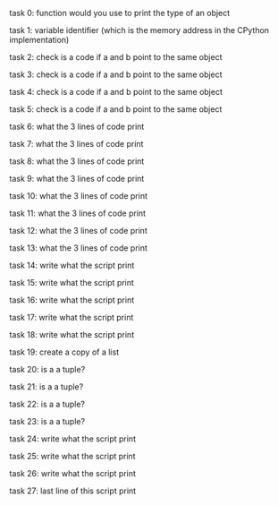 task 0:  function would you use to print the type of an object

task 1: variable identifier (which is the memory address in the CPython implementation)

task 2: check is a code if a and b point to the same object

task 3: check is a code if a and b point to the same object

task 4: check is a code if a and b point to the same object

task 5: check is a code if a and b point to the same object

task 6: what the 3 lines of code print

task 7: what the 3 lines of code print

task 8: what the 3 lines of code print

task 9: what the 3 lines of code print

task 10: what the 3 lines of code print

task 11: what the 3 lines of code print

task 12: what the 3 lines of code print

task 13: what the 3 lines of code print

task 14: write what the script print

task 15: write what the script print

task 16: write what the script print

task 17: write what the script print

task 18: write what the script print

task 19: create a copy of a list

task 20: is a a tuple?

task 21: is a a tuple?

task 22: is a a tuple?

task 23: is a a tuple?

task 24: write what the script print

task 25: write what the script print

task 26: write what the script print

task 27: last line of this script print